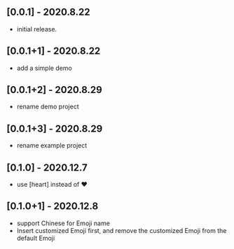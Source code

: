## [0.0.1] - 2020.8.22
* initial release.

## [0.0.1+1] - 2020.8.22
* add a simple demo

## [0.0.1+2] - 2020.8.29
* rename demo project

## [0.0.1+3] - 2020.8.29
* rename example project

## [0.1.0] - 2020.12.7
* use [heart] instead of :heart:

## [0.1.0+1] - 2020.12.8
* support Chinese for Emoji name
* Insert customized Emoji first, and remove the customized Emoji from the default Emoji